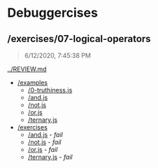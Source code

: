 # Debuggercises 

## /exercises/07-logical-operators 

> 6/12/2020, 7:45:38 PM 

[../REVIEW.md](../REVIEW.md)

- [/examples](./examples/REVIEW.md)
  - [/0-truthiness.js](./examples/REVIEW.md#0-truthinessjs)  
  - [/and.js](./examples/REVIEW.md#andjs)  
  - [/not.js](./examples/REVIEW.md#notjs)  
  - [/or.js](./examples/REVIEW.md#orjs)  
  - [/ternary.js](./examples/REVIEW.md#ternaryjs)  
- [/exercises](./exercises/REVIEW.md)
  - [/and.js](./exercises/REVIEW.md#andjs) - _fail_ 
  - [/not.js](./exercises/REVIEW.md#notjs) - _fail_ 
  - [/or.js](./exercises/REVIEW.md#orjs) - _fail_ 
  - [/ternary.js](./exercises/REVIEW.md#ternaryjs) - _fail_ 

